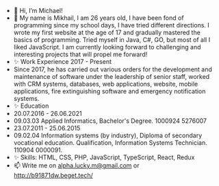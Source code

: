 - 👋 Hi, I’m Michael!
- 👀 My name is Mikhail, I am 26 years old, I have been fond of programming since my school days, I have tried different directions. I wrote my first website at the age of 17 and gradually mastered the basics of programming. Tried myself in Java, C#, GO, but most of all I liked JavaScript. I am currently looking forward to challenging and interesting projects that will propel me forward!
- ✨ Work Experience 2017 - Present
- Since 2017, he has carried out various orders for the development and maintenance of software under the leadership of senior staff, worked with CRM systems, databases, web applications, website, mobile applications, fire extinguishing software and emergency notification systems.
- ✨ Education
- 20.07.2016 - 26.06.2021
- 09.03.03 Applied Informatics, Bachelor's Degree. 1000924 5276007
- 23.07.2011 - 25.06.2015
- 09.02.04 Information systems (by industry), Diploma of secondary vocational education. Qualification, Information Systems Technician. 110904 0000091.
- ✨ Skills:  HTML, CSS, PHP, JavaScript, TypeScript, React, Redux
- 📫 Write me on alpha.lucky.m@gmail.com or http://b91871dw.beget.tech/
